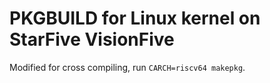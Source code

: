 # PKGBUILD for Linux kernel on StarFive VisionFive

Modified for cross compiling, run `CARCH=riscv64 makepkg`.
